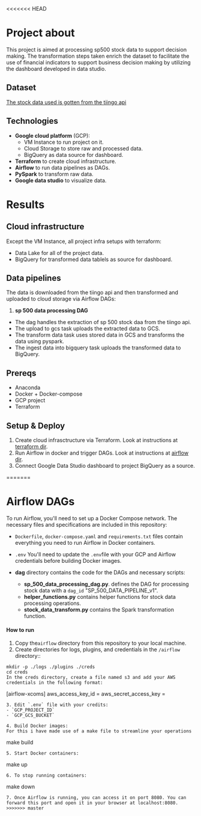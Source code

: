 <<<<<<< HEAD
# Project about 
This project is aimed at processing sp500 stock data to support decision making.
The transformation steps taken enrich the dataset to facilitate the use of financial indicators to support business decision making by utilizing the dashboard developed in data studio.

## Dataset
[The stock data used is gotten from the tiingo api](https://api.tiingo.com/)

## Technologies
- **Google cloud platform** (GCP):
  - VM Instance to run project on it.
  - Cloud Storage to store raw and processed data.
  - BigQuery as data source for dashboard.
- **Terraform** to create cloud infrastructure.
- **Airflow** to run data pipelines as DAGs.
- **PySpark** to transform raw data.
- **Google data studio** to visualize data.

# Results 
## Cloud infrastructure
Except the VM Instance, all project infra setups with terraform: 
- Data Lake for all of the project data.
- BigQuery for transformed data tablels as source for dashboard.

## Data pipelines
The data is downloaded from the tiingo api and then transformed and uploaded to cloud storage via Airflow DAGs:
1. **sp 500 data processing DAG** 
  - The dag handles the extraction of sp 500 stock daa from the tiingo api.
  - The upload to gcs task uploads the extracted data to GCS.
  - The transform data task uses stored data in GCS and transforms the data using pyspark.
  - The ingest data into bigquery task uploads the transformed data to BigQuery.


## Prereqs
- Anaconda
- Docker + Docker-compose
- GCP project
- Terraform

## Setup & Deploy
1. Create cloud infrasctructure via Terraform. Look at instructions at [terraform dir](https://github.com/falowo95/sp500_ETL_Pipeline/tree/main/terraform).
2. Run Airflow in docker and trigger DAGs. Look at instructions at [airflow dir](https://github.com/falowo95/sp500_ETL_Pipeline/tree/main/airflow).
3. Connect Google Data Studio dashboard to project BigQuery as a source.



=======
# Airflow DAGs

To run Airflow, you'll need to set up a Docker Compose network. The necessary files and specifications are included in this repository:

- `Dockerfile`, `docker-compose.yaml` and `requirements.txt` files contain everything you need to run Airflow in Docker containers.

- `.env` You'll need to update the `.env`file with your GCP and Airflow credentials before building Docker images.

- **dag**  directory contains the code for the DAGs and necessary scripts:
    - **sp_500_data_processing_dag.py**.  defines the DAG for processing stock data with a `dag_id` "SP_500_DATA_PIPELINE_v1".
    - **helper_functions.py** contains helper functions for stock data processing operations.
    - **stock_data_transform.py** contains the Spark transformation function.

#### How to run
1. Copy the`airflow` directory from this repository to your local machine.
2. Create directories for logs, plugins, and credentials in the  `/airflow` directory::
```
mkdir -p ./logs ./plugins ./creds
cd creds
In the creds directory, create a file named s3 and add your AWS credentials in the following format:
```
[airflow-xcoms]
aws_access_key_id = 
aws_secret_access_key = 
```
3. Edit `.env` file with your credits: 
- `GCP_PROJECT_ID`
- `GCP_GCS_BUCKET`

4. Build Docker images:
For this i have made use of a make file to streamline your operations

```
make build 
```
5. Start Docker containers:
```
make up
```
6. To stop running containers:
```
make down
```
7. Once Airflow is running, you can access it on port 8080. You can forward this port and open it in your browser at localhost:8080.
>>>>>>> master
